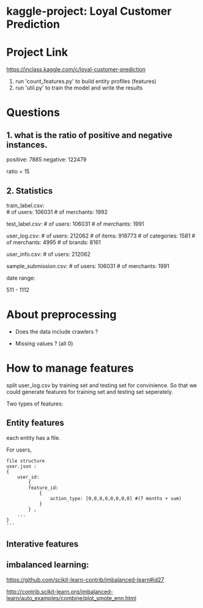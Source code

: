 # kaggle-project: Loyal Customer Prediction



# Project Link

https://inclass.kaggle.com/c/loyal-customer-prediction 

1. run 'count_features.py' to build entity profiles (features)
2. run 'util.py' to train the model and write the results


# Questions

## 1. what is the ratio of positive and negative instances.

positive: 7885
negative: 122479

ratio = 15



## 2. Statistics

train_label.csv:                              
        # of users:      106031  # of merchants:        1992

test_label.csv:
        # of users:      106031  # of merchants:        1991

user_log.csv:
        # of users:      212062
        # of items:      916773
        # of categories:         1581
        # of merchants:  4995
        # of brands:     8161

user_info.csv:
        # of users:      212062

sample_submission.csv:
        # of users:      106031  # of merchants:        1991

date range:

511 - 1112




# About preprocessing 

* Does the data include crawlers ?


* Missing values ? (all 0)

# How to manage features

split user_log.csv by training set and testing set for convinience.
So that we could generate features for training set and testing set seperately.

Two types of features:

## Entity features 

each entity has a file. 

For users,

    file structure
    user.json :
    {
        user_id:
            {
            feature_id:
                {
                    action_type: [0,0,0,0,0,0,0,0] #(7 months + sum)
                }
            } ,
        ...
    }
    '''

## Interative features



## imbalanced learning: 

https://github.com/scikit-learn-contrib/imbalanced-learn#id27

http://contrib.scikit-learn.org/imbalanced-learn/auto_examples/combine/plot_smote_enn.html


